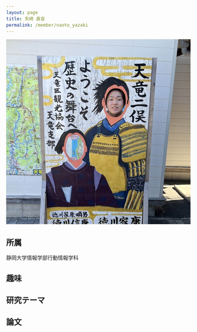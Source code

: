 ```yaml
---
layout: page
title: 矢崎 直音
permalink: /member/naoto_yazaki
---
```


![写真](/assets/img/members/naoto_yazaki.jpg "矢崎")

## 所属
静岡大学情報学部行動情報学科

## 趣味


## 研究テーマ


## 論文
